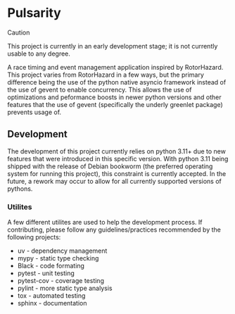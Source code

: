# Pulsarity

> [!CAUTION]  
> This project is currently in an early development stage; it is not currently usable to any degree.

A race timing and event management application inspired by RotorHazard. This project varies from RotorHazard
in a few ways, but the primary difference being the use of the python native asyncio framework instead of
the use of gevent to enable concurrency. This allows the use of optimizations and peformance boosts
in newer python versions and other features that the use of gevent (specifically the underly greenlet
package) prevents usage of.

## Development

The development of this project currently relies on python 3.11+ due to new features that were introduced
in this specific version. With python 3.11 being shipped with the release of Debian bookworm
(the preferred operating system for running this project), this constraint is currently accepted.
In the future, a rework may occur to allow for all currently supported versions of pythons.

### Utilites

A few different utilites are used to help the development process. If contributing, 
please follow any guidelines/practices recommended by the following projects:

- uv - dependency management
- mypy - static type checking
- Black - code formating
- pytest - unit testing
- pytest-cov - coverage testing
- pylint - more static type analysis
- tox - automated testing
- sphinx - documentation
